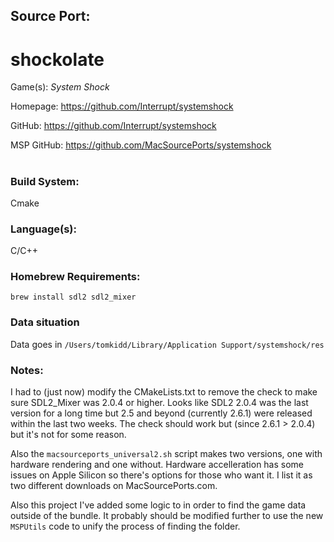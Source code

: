 ## Source Port:
# shockolate

Game(s): *System Shock*

Homepage: https://github.com/Interrupt/systemshock

GitHub: https://github.com/Interrupt/systemshock

MSP GitHub: https://github.com/MacSourcePorts/systemshock

#
### Build System: 
Cmake

### Language(s):
C/C++

### Homebrew Requirements:

```
brew install sdl2 sdl2_mixer
```
### Data situation
Data goes in `/Users/tomkidd/Library/Application Support/systemshock/res`

### Notes:
I had to (just now) modify the CMakeLists.txt to remove the check to make sure SDL2_Mixer was 2.0.4 or higher. Looks like SDL2 2.0.4 was the last version for a long time but 2.5 and beyond (currently 2.6.1) were released within the last two weeks. The check should work but (since 2.6.1 > 2.0.4) but it's not for some reason. 

Also the `macsourceports_universal2.sh` script makes two versions, one with hardware rendering and one without. Hardware accelleration has some issues on Apple Silicon so there's options for those who want it. I list it as two different downloads on MacSourcePorts.com.

Also this project I've added some logic to in order to find the game data outside of the bundle. It probably should be modified further to use the new `MSPUtils` code to unify the process of finding the folder. 